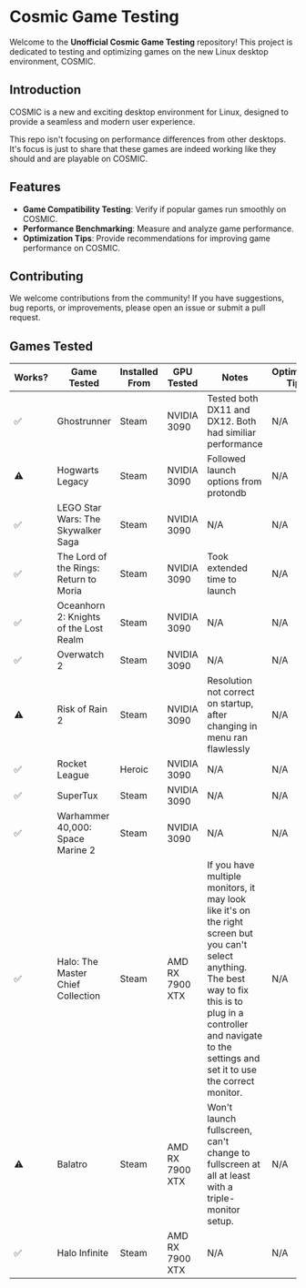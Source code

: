 # Cosmic Game Testing

Welcome to the **Unofficial Cosmic Game Testing** repository! This project is dedicated to testing and optimizing games on the new Linux desktop environment, COSMIC.

## Introduction

COSMIC is a new and exciting desktop environment for Linux, designed to provide a seamless and modern user experience. 

This repo isn't focusing on performance differences from other desktops. It's focus is just to share that these games are indeed working like they should and are playable on COSMIC.

## Features

- **Game Compatibility Testing**: Verify if popular games run smoothly on COSMIC.
- **Performance Benchmarking**: Measure and analyze game performance.
- **Optimization Tips**: Provide recommendations for improving game performance on COSMIC.

## Contributing

We welcome contributions from the community! If you have suggestions, bug reports, or improvements, please open an issue or submit a pull request. 

## Games Tested

| Works? | Game Tested | Installed From | GPU Tested | Notes | Optimizing Tips |
|----------|----------|----------|----------|----------|----------|
| ✅ |Ghostrunner | Steam | NVIDIA 3090 | Tested both DX11 and DX12. Both had similiar performance | N/A |
| ⚠️ |Hogwarts Legacy | Steam | NVIDIA 3090 | Followed launch options from protondb | N/A |
| ✅ | LEGO Star Wars: The Skywalker Saga | Steam | NVIDIA 3090 | N/A | N/A |
| ✅ | The Lord of the Rings: Return to Moria | Steam | NVIDIA 3090 | Took extended time to launch | N/A |
| ✅ | Oceanhorn 2: Knights of the Lost Realm | Steam | NVIDIA 3090 | N/A | N/A |
| ✅ | Overwatch 2 | Steam | NVIDIA 3090 | N/A | N/A |
| ⚠️ | Risk of Rain 2 | Steam | NVIDIA 3090 | Resolution not correct on startup, after changing in menu ran flawlessly | N/A |
| ✅ | Rocket League | Heroic | NVIDIA 3090 | N/A | N/A |
| ✅ | SuperTux | Steam | NVIDIA 3090 | N/A | N/A |
| ✅ | Warhammer 40,000: Space Marine 2 | Steam | NVIDIA 3090 | N/A | N/A |
| ✅ | Halo: The Master Chief Collection | Steam | AMD RX 7900 XTX | If you have multiple monitors, it may look like it's on the right screen but you can't select anything. The best way to fix this is to plug in a controller and navigate to the settings and set it to use the correct monitor. | N/A |
| ⚠️ | Balatro | Steam | AMD RX 7900 XTX | Won't launch fullscreen, can't change to fullscreen at all at least with a triple-monitor setup. | N/A |
| ✅ | Halo Infinite | Steam | AMD RX 7900 XTX | N/A | N/A |

